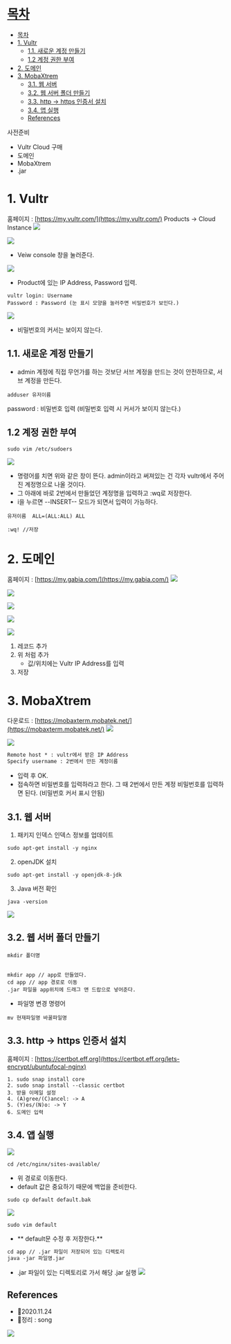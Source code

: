 
# [목차](#목차)
- [목차](#목차)
- [1. Vultr](#1-vultr)
  - [1.1. 새로운 계정 만들기](#11-새로운-계정-만들기)
  - [1.2 계정 권한 부여](#12-계정-권한-부여)
- [2. 도메인](#2-도메인)
- [3. MobaXtrem](#3-mobaxtrem)
  - [3.1. 웹 서버](#31-웹-서버)
  - [3.2. 웹 서버 폴더 만들기](#32-웹-서버-폴더-만들기)
  - [3.3. http → https 인증서 설치](#33-http--https-인증서-설치)
  - [3.4. 앱 실행](#34-앱-실행)
  - [References](#references)


사전준비 
- Vultr Cloud 구매
- 도메인
- MobaXtrem
- .jar

# 1. Vultr
홈페이지 : [https://my.vultr.com/](https://my.vultr.com/)
Products -> Cloud Instance
![](https://images.velog.io/images/withcolinsong/post/16213b56-a98b-431b-9daa-e2245e1aa88b/image.png)

![](https://images.velog.io/images/withcolinsong/post/d02d8812-d201-45e9-abc4-aee62eb8b448/image.png)
- Veiw console 창을 눌러준다.

![](https://images.velog.io/images/withcolinsong/post/48c529e5-832a-4709-8b8e-5e866187e7b6/image.png)
- Product에 있는 IP Address, Password 입력.
```text
vultr login: Username
Password : Password (눈 표시 모양을 눌러주면 비밀번호가 보인다.) 
```
![](https://images.velog.io/images/withcolinsong/post/a9056dfa-ed5c-46a0-81e4-5f435465339c/image.png)
- 비밀번호의 커서는 보이지 않는다.

## 1.1. 새로운 계정 만들기
- admin 계정에 직접 무언가를 하는 것보단 서브 계정을 만드는 것이 안전하므로,
서브 계정을 만든다.

```text
adduser 유저이름
```
password : 비밀번호 입력 
(비밀번호 입력 시 커서가 보이지 않는다.)


## 1.2 계정 권한 부여

```text
sudo vim /etc/sudoers
```
![](https://images.velog.io/images/withcolinsong/post/9e48de97-10b0-419c-a7a8-379b32d2dbd8/image.png)
- 명령어를 치면 위와 같은 창이 뜬다. 
admin이라고 써져있는 건 각자 vultr에서 주어진 계정명으로 나올 것이다.
- 그 아래에 바로 2번에서 만들었던 계정명을 입력하고 :wq로 저장한다.
- i을 누르면 --INSERT-- 모드가  되면서 입력이 가능하다.
```text
유저이름  ALL=(ALL:ALL) ALL

:wq! //저장
```

# 2. 도메인

홈페이지 : [https://my.gabia.com/](https://my.gabia.com/)
![](https://images.velog.io/images/withcolinsong/post/0cbedd0d-ae53-4354-9f4a-06d87ca7293c/image.png)

![](https://images.velog.io/images/withcolinsong/post/916e3686-c28f-4e04-a970-588029bf92b2/image.png)

![](https://images.velog.io/images/withcolinsong/post/c04e9df7-0925-43f6-be89-db82b5be4b90/image.png)

![](https://images.velog.io/images/withcolinsong/post/18762894-b537-48e1-9638-2e9c81fc2eae/image.png)

![](https://images.velog.io/images/withcolinsong/post/52373746-a1e6-473a-b366-2b7fc02f5738/image.png)

1. 레코드 추가
2. 위 처럼 추가
	- 값/위치에는 Vultr IP Address를 입력
3. 저장

# 3. MobaXtrem

다운로드 : [https://mobaxterm.mobatek.net/](https://mobaxterm.mobatek.net/)
![](https://images.velog.io/images/withcolinsong/post/f0e8560e-7bd4-4b18-aea5-5e0b37ca2332/image.png)

![](https://images.velog.io/images/withcolinsong/post/13d79b99-cc7a-423b-86eb-a68716e7e1f3/image.png)

```txt
Remote host * : vultr에서 받은 IP Address
Specify username : 2번에서 만든 계정이름
```
- 입력 후 OK.
- 접속하면 비밀번호를 입력하라고 한다. 그 때 2번에서 만든 계정 비밀번호를 입력하면 된다.
(비밀번호 커서 표시 안됨)

## 3.1. 웹 서버

1. 패키지 인덱스 인덱스 정보를 업데이트
```
sudo apt-get install -y nginx
```

2. openJDK 설치 
```
sudo apt-get install -y openjdk-8-jdk
```

3. Java 버전 확인
```
java -version
```
![](https://images.velog.io/images/withcolinsong/post/5f1fbaf6-50f1-4d05-a08a-a5638be660db/image.png)

## 3.2. 웹 서버 폴더 만들기
```
mkdir 폴더명 


mkdir app // app로 만들었다.
cd app // app 경로로 이동
.jar 파일을 app위치에 드래그 앤 드랍으로 넣어준다.
```

- 파일명 변경 명령어
```
mv 현재파일명 바꿀파일명
```



## 3.3. http → https 인증서 설치

홈페이지 : [https://certbot.eff.org](https://certbot.eff.org/lets-encrypt/ubuntufocal-nginx)


```text
1. sudo snap install core
2. sudo snap install --classic certbot
3. 받을 이메일 설정  
4. (A)gree/(C)ancel: -> A 
5. (Y)es/(N)o: -> Y
6. 도메인 입력
```

## 3.4. 앱 실행
![](https://images.velog.io/images/withcolinsong/post/8da87f8d-325b-49ab-8cbc-eeaee445f1f8/image.png)

```
cd /etc/nginx/sites-available/
```
- 위 경로로 이동한다.
- default 값은 중요하기 때문에 백업을 준비한다.

```
sudo cp default default.bak
```
![](https://images.velog.io/images/withcolinsong/post/1e212b7d-23bf-40f6-ba58-d3e75f00cb83/image.png)
```
sudo vim default 
```
- ** default문 수정 후 저장한다.**

```txt
cd app // .jar 파일이 저장되어 있는 디렉토리
java -jar 파일명.jar
```
- .jar 파일이 있는 디렉토리로 가서 해당 .jar 실행
![](https://images.velog.io/images/withcolinsong/post/c8051494-2703-4426-b92f-2ba64a477787/image.png)

## References
- 🎈2020.11.24
- 🎈정리 : song

![](https://images.velog.io/images/withcolinsong/post/8dc5159f-5174-49f0-8cca-748d6cd38345/image.png)